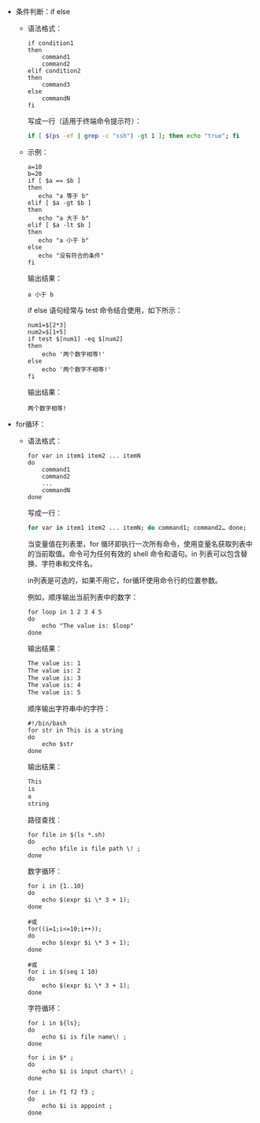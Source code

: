 - 条件判断：if else

  - 语法格式：

    ```shell
    if condition1
    then
        command1
        command2
    elif condition2 
    then 
        command3
    else
        commandN
    fi
    ```

    写成一行（适用于终端命令提示符）：

    ```bash
    if [ $(ps -ef | grep -c "ssh") -gt 1 ]; then echo "true"; fi
    ```

  - 示例：

    ```shell
    a=10
    b=20
    if [ $a == $b ]
    then
       echo "a 等于 b"
    elif [ $a -gt $b ]
    then
       echo "a 大于 b"
    elif [ $a -lt $b ]
    then
       echo "a 小于 b"
    else
       echo "没有符合的条件"
    fi
    ```

    输出结果：

    ```shell
    a 小于 b
    ```

    if else 语句经常与 test 命令结合使用，如下所示：

    ```shell
    num1=$[2*3]
    num2=$[1+5]
    if test $[num1] -eq $[num2]
    then
        echo '两个数字相等!'
    else
        echo '两个数字不相等!'
    fi
    ```

    输出结果：

    ```shell
    两个数字相等!
    ```

    

- for循环：

  - 语法格式：

    ```shell
    for var in item1 item2 ... itemN
    do
        command1
        command2
        ...
        commandN
    done
    ```

    写成一行：

    ```bash
    for var in item1 item2 ... itemN; do command1; command2… done;
    ```

    当变量值在列表里，for 循环即执行一次所有命令，使用变量名获取列表中的当前取值。命令可为任何有效的 shell 命令和语句。in 列表可以包含替换、字符串和文件名。

    in列表是可选的，如果不用它，for循环使用命令行的位置参数。

    例如，顺序输出当前列表中的数字：

    ```shell
    for loop in 1 2 3 4 5
    do
        echo "The value is: $loop"
    done
    ```

    输出结果：

    ```bash
    The value is: 1
    The value is: 2
    The value is: 3
    The value is: 4
    The value is: 5
    ```

    顺序输出字符串中的字符：

    ```shell
    #!/bin/bash
    for str in This is a string
    do
        echo $str
    done
    ```

    输出结果：

    ```bash
    This
    is
    a
    string
    ```

    路径查找：

    ```shell
    for file in $(ls *.sh)  
    do  
    	echo $file is file path \! ;  
    done 
    ```

    数字循环：

    ```shell
    for i in {1..10}  
    do  
    	echo $(expr $i \* 3 + 1);  
    done 
    
    #或
    for((i=1;i<=10;i++));  
    do   
    	echo $(expr $i \* 3 + 1);  
    done  
    
    #或
    for i in $(seq 1 10)  
    do   
    	echo $(expr $i \* 3 + 1);  
    done 
    ```

    字符循环：

    ```shell
    for i in ${ls};  
    do   
    	echo $i is file name\! ;  
    done 
    ```

    ```shell
    for i in $* ;  
    do  
    	echo $i is input chart\! ;  
    done  
    ```

    ```shell
    for i in f1 f2 f3 ;  
    do  
    	echo $i is appoint ;  
    done  
    ```

    

